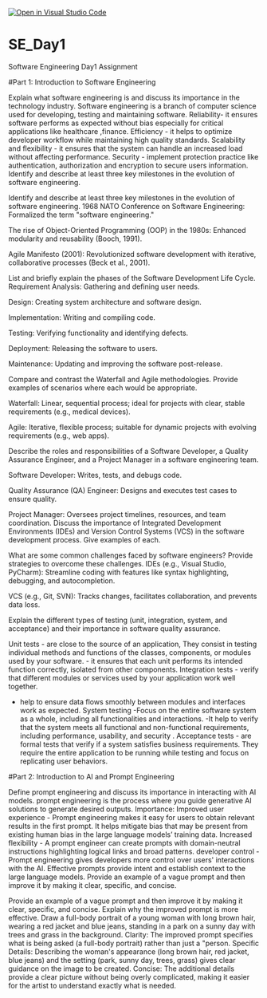 [![Open in Visual Studio Code](https://classroom.github.com/assets/open-in-vscode-2e0aaae1b6195c2367325f4f02e2d04e9abb55f0b24a779b69b11b9e10269abc.svg)](https://classroom.github.com/online_ide?assignment_repo_id=18493113&assignment_repo_type=AssignmentRepo)
# SE_Day1
Software Engineering Day1 Assignment

#Part 1: Introduction to Software Engineering

Explain what software engineering is and discuss its importance in the technology industry.
Software engineering is a branch of computer science used for developing, testing and maintaining software.
Reliability- it ensures software performs as expected without bias especially for critical applications like healthcare ,finance. 
Efficiency - it helps to optimize developer workflow while maintaining high quality standards.
Scalability and flexibility - it ensures that the system can handle an increased load without affecting performance.
Security - implement protection practice like authentication, authorization and encryption to secure users information. Identify and describe at least three key milestones in the evolution of software engineering.


Identify and describe at least three key milestones in the evolution of software engineering.
1968 NATO Conference on Software Engineering: Formalized the term "software engineering."

The rise of Object-Oriented Programming (OOP) in the 1980s: Enhanced modularity and reusability (Booch, 1991).

Agile Manifesto (2001): Revolutionized software development with iterative, collaborative processes (Beck et al., 2001).


List and briefly explain the phases of the Software Development Life Cycle.
Requirement Analysis: Gathering and defining user needs.

Design: Creating system architecture and software design.

Implementation: Writing and compiling code.

Testing: Verifying functionality and identifying defects.

Deployment: Releasing the software to users.

Maintenance: Updating and improving the software post-release.


Compare and contrast the Waterfall and Agile methodologies. Provide examples of scenarios where each would be appropriate.

Waterfall: Linear, sequential process; ideal for projects with clear, stable requirements (e.g., medical devices).

Agile: Iterative, flexible process; suitable for dynamic projects with evolving requirements (e.g., web apps).


Describe the roles and responsibilities of a Software Developer, a Quality Assurance Engineer, and a Project Manager in a software engineering team.

Software Developer: Writes, tests, and debugs code.

Quality Assurance (QA) Engineer: Designs and executes test cases to ensure quality.

Project Manager: Oversees project timelines, resources, and team coordination.
Discuss the importance of Integrated Development Environments (IDEs) and Version Control Systems (VCS) in the software development process. Give examples of each.


What are some common challenges faced by software engineers? Provide strategies to overcome these challenges.
IDEs (e.g., Visual Studio, PyCharm): Streamline coding with features like syntax highlighting, debugging, and autocompletion.

VCS (e.g., Git, SVN): Tracks changes, facilitates collaboration, and prevents data loss.


Explain the different types of testing (unit, integration, system, and acceptance) and their importance in software quality assurance.

Unit tests - are close to the source of an application, They consist in testing individual methods and functions of the classes, components, or modules used by your software. - it ensures that each unit performs its intended function correctly, isolated from other components.
 Integration tests - verify that different modules or services used by your application work well together.
 - help to ensure data flows smoothly between modules and interfaces work as expected.
 System testing -Focus on the entire software system as a whole, including all functionalities and interactions.
 -It help to verify that the system meets all functional and non-functional requirements, including performance, usability, and security .
Acceptance tests - are formal tests that verify if a system satisfies business requirements. They require the entire application to be running while testing and focus on replicating user behaviors. 

#Part 2: Introduction to AI and Prompt Engineering


Define prompt engineering and discuss its importance in interacting with AI models.
 prompt engineering  is the process where you guide generative AI solutions to generate desired outputs.
Importance:
Improved user experience - Prompt engineering makes it easy for users to obtain relevant results in the first prompt. It helps mitigate bias that may be present from existing human bias in the large language models’ training data.
Increased flexibility - A prompt engineer can create prompts with domain-neutral instructions highlighting logical links and broad patterns.
developer control - Prompt engineering gives developers more control over users' interactions with the AI. Effective prompts provide intent and establish context to the large language models. Provide an example of a vague prompt and then improve it by making it clear, specific, and concise.


Provide an example of a vague prompt and then improve it by making it clear, specific, and concise. Explain why the improved prompt is more effective.
Draw a full-body portrait of a young woman with long brown hair, wearing a red jacket and blue jeans, standing in a park on a sunny day with trees and grass in the background.
Clarity: The improved prompt specifies what is being asked (a full-body portrait) rather than just a "person.
Specific Details: Describing the woman's appearance (long brown hair, red jacket, blue jeans) and the setting (park, sunny day, trees, grass) gives clear guidance on the image to be created.
Concise: The additional details provide a clear picture without being overly complicated, making it easier for the artist to understand exactly what is needed.


